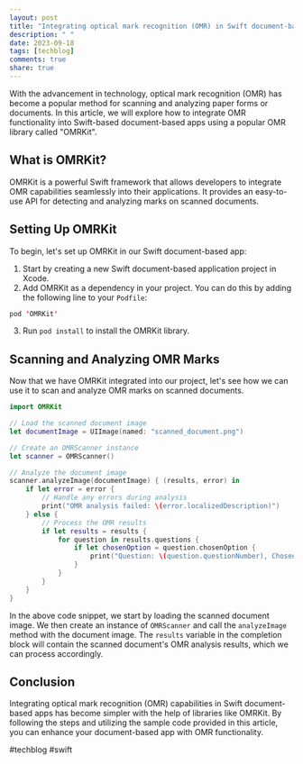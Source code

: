 ```yaml
---
layout: post
title: "Integrating optical mark recognition (OMR) in Swift document-based apps"
description: " "
date: 2023-09-18
tags: [techblog]
comments: true
share: true
---
```


With the advancement in technology, optical mark recognition (OMR) has become a popular method for scanning and analyzing paper forms or documents. In this article, we will explore how to integrate OMR functionality into Swift-based document-based apps using a popular OMR library called "OMRKit". 

## What is OMRKit?

OMRKit is a powerful Swift framework that allows developers to integrate OMR capabilities seamlessly into their applications. It provides an easy-to-use API for detecting and analyzing marks on scanned documents. 

## Setting Up OMRKit

To begin, let's set up OMRKit in our Swift document-based app:

1. Start by creating a new Swift document-based application project in Xcode.
2. Add OMRKit as a dependency in your project. You can do this by adding the following line to your `Podfile`:

```swift
pod 'OMRKit'
```

3. Run `pod install` to install the OMRKit library.

## Scanning and Analyzing OMR Marks

Now that we have OMRKit integrated into our project, let's see how we can use it to scan and analyze OMR marks on scanned documents.

```swift
import OMRKit

// Load the scanned document image
let documentImage = UIImage(named: "scanned_document.png")

// Create an OMRScanner instance
let scanner = OMRScanner()

// Analyze the document image
scanner.analyzeImage(documentImage) { (results, error) in
    if let error = error {
        // Handle any errors during analysis
        print("OMR analysis failed: \(error.localizedDescription)")
    } else {
        // Process the OMR results
        if let results = results {
            for question in results.questions {
                if let chosenOption = question.chosenOption {
                    print("Question: \(question.questionNumber), Chosen Option: \(chosenOption)")
                }
            }
        }
    }
}
```

In the above code snippet, we start by loading the scanned document image. We then create an instance of `OMRScanner` and call the `analyzeImage` method with the document image. The `results` variable in the completion block will contain the scanned document's OMR analysis results, which we can process accordingly.

## Conclusion

Integrating optical mark recognition (OMR) capabilities in Swift document-based apps has become simpler with the help of libraries like OMRKit. By following the steps and utilizing the sample code provided in this article, you can enhance your document-based app with OMR functionality.

#techblog #swift